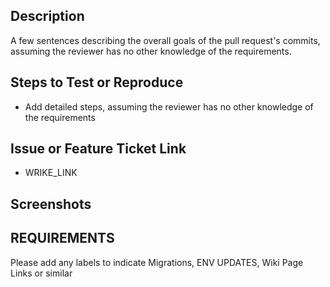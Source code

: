 ## Description
A few sentences describing the overall goals of the pull request's commits, assuming the reviewer has no other knowledge of the requirements.

## Steps to Test or Reproduce
- Add detailed steps, assuming the reviewer has no other knowledge of the requirements

## Issue or Feature Ticket Link
- WRIKE_LINK
 
## Screenshots


## REQUIREMENTS
Please add any labels to indicate Migrations, ENV UPDATES, Wiki Page Links or similar

